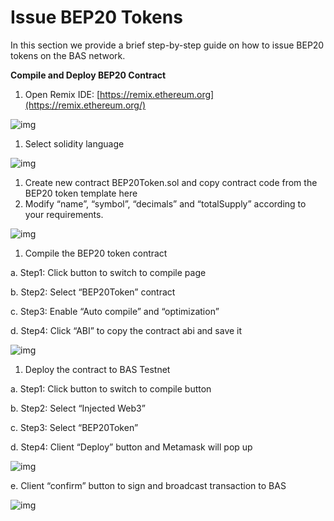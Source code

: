 # Issue BEP20 Tokens

In this section we provide a brief step-by-step guide on how to issue BEP20 tokens on the BAS network.

**Compile and Deploy BEP20 Contract**

1. Open Remix IDE: [https://remix.ethereum.org](https://remix.ethereum.org/)

![img](https://lh6.googleusercontent.com/zwki3hgBILOzXHtayDLvNCrmOXv6LTUQAIG02lRkOtzOtNJsUbIBXB7LUoN6RF8PbvkUGcRuLCA36I\_RdqJCQVrfeZpwfbpfwlN7R0s3fJGMSTdMT8y56ngL3qCocUPW65UJ2bQZ)

1. Select solidity language

![img](https://lh3.googleusercontent.com/aLlINgoy2Luj45ZKVxPTExUS4I2QoX3WHzmLbO7\_CJHQiL3plGvx0iCaI2YTGE8QmnhytN-HDOPvhGixQ7utrA\_o9UJJVaujmQ5yj7ET8ju12Jh0luVtZHgpLGmOx9LUoFnzu2Eg)

1. Create new contract BEP20Token.sol and copy contract code from the BEP20 token template here
2. Modify “name”, “symbol”, “decimals” and “totalSupply” according to your requirements.

![img](https://lh4.googleusercontent.com/hgxDh\_hXCFKwwlkAYG6h9qfxvzyeeD3k-t3tNBD-VSvwTtM4AnaFylZ6SjSmfTKCuIqhs66Z9vi7mRplIfN5ER7n1yMz0EKpO\_RDOcTQTrsh5R1DC0doVC7FT05Hu2bboM2o57Qg)

1. Compile the BEP20 token contract

a. Step1: Click button to switch to compile page

b. Step2: Select “BEP20Token” contract

c. Step3: Enable “Auto compile” and “optimization”

d. Step4: Click “ABI” to copy the contract abi and save it

![img](https://lh6.googleusercontent.com/qY\_5g3ZMnJca6n84W2JxIoBvd8iHRQ0qkOQuJ60pRIcKvgZB5-bXcGq6gS7dFwA5rYXbiS2NyaUQ1Qptcagqa0pb7kmq\_S-Dh8drA4R-hDg9\_NVp1zPl-tmqIDanlcgLibaR3CV7)

1. Deploy the contract to BAS Testnet

a. Step1: Click button to switch to compile button

b. Step2: Select “Injected Web3”

c. Step3: Select “BEP20Token”

d. Step4: Client “Deploy” button and Metamask will pop up

![img](https://lh5.googleusercontent.com/lsWXpUN12iRTzMSJZpb8HFBL2ycH7JVPlrMqlK7aLOl4zLanqlp-3UHbranHk\_\_tugeqWfnjg1k\_2\_0VnZlzJkJucJw3R-JDoxP84rAPWOJc1Oi5dgJZA3wRzyjwxKiy\_6BdcBMb)

e. Client “confirm” button to sign and broadcast transaction to BAS

![img](https://lh4.googleusercontent.com/9awuDudNSuUOZDQAlW5FPZ5SbRkWsKPlJSYWGUL7R4raJ5o2mprRP7jt87hP\_wbuYeoJy75ErwDcKVC7\_spf8YkumCkwOP4Eak9SfcV6dZvyVhy84JqKfVUvmEeLw5mWEZ3-aCED)
